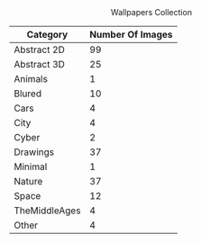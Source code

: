 <center>Wallpapers Collection</center>


| Category      | Number Of Images |
| ------------- | ------------ |
| Abstract 2D   | 99           |
| Abstract 3D   | 25           |
| Animals       | 1            |
| Blured        | 10           |
| Cars          | 4            |
| City          | 4            |
| Cyber         | 2            |
| Drawings      | 37           |
| Minimal       | 1            |
| Nature        | 37           |
| Space         | 12           |
| TheMiddleAges | 4            |
| Other         | 4            |

